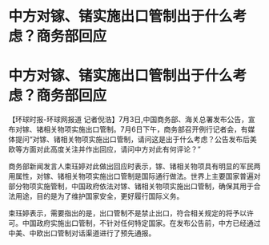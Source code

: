 # 中方对镓、锗实施出口管制出于什么考虑？商务部回应

# 中方对镓、锗实施出口管制出于什么考虑？商务部回应

【环球时报-环球网报道
记者倪浩】7月3日,中国商务部、海关总署发布公告，宣布对镓、锗相关物项实施出口管制。7月6日下午，商务部召开例行记者会，有媒体提问“对镓、锗相关物项实施出口管制，请问这是出于什么考虑？公告发布后美欧等方面对此高度关注并作出回应，请问中方对此有何评论？”

商务部新闻发言人束珏婷对此做出回应时表示，镓、锗相关物项具有明显的军民两用属性，对镓、锗相关物项实施出口管制是国际通行做法。世界上主要国家普遍对部分物项实施管制，中国政府依法对镓、锗相关物项实施出口管制，确保其用于合法用途，目的是为了维护国家安全，更好履行国际义务。

束珏婷表示，需要指出的是，出口管制不是禁止出口，符合相关规定的将予以许可。中国政府实施出口管制，不针对任何特定国家。在发布公告前，中方已经通过中美、中欧出口管制对话渠道进行了预先通报。

